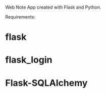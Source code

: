 Web Note App created with Flask and Python.


Requirements:

# flask
# flask_login
# Flask-SQLAlchemy

